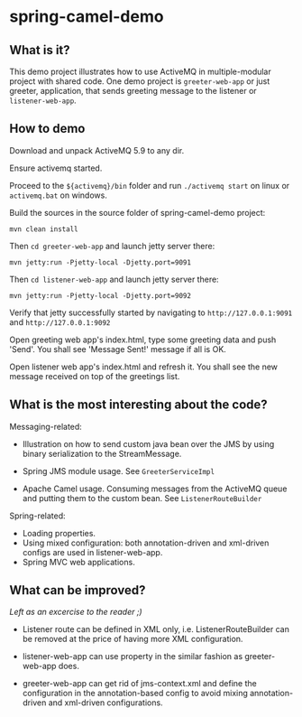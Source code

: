 spring-camel-demo
=================

## What is it?

This demo project illustrates how to use ActiveMQ in multiple-modular project with shared code.
One demo project is ``greeter-web-app`` or just greeter, application, that sends greeting message to 
the listener or ``listener-web-app``.

## How to demo

Download and unpack ActiveMQ 5.9 to any dir.


Ensure activemq started.


Proceed to the ``${activemq}/bin`` folder and run ``./activemq start`` on linux or ``activemq.bat`` on windows.


Build the sources in the source folder of spring-camel-demo project:

```
mvn clean install
```

Then ``cd greeter-web-app`` and launch jetty server there:

```
mvn jetty:run -Pjetty-local -Djetty.port=9091
```

Then ``cd listener-web-app`` and launch jetty server there:

```
mvn jetty:run -Pjetty-local -Djetty.port=9092
```

Verify that jetty successfully started by navigating to ``http://127.0.0.1:9091`` and ``http://127.0.0.1:9092``

Open greeting web app's index.html, type some greeting data and push 'Send'.
You shall see 'Message Sent!' message if all is OK.

Open listener web app's index.html and refresh it.
You shall see the new message received on top of the greetings list.


## What is the most interesting about the code?

Messaging-related:

* Illustration on how to send custom java bean over the JMS by using binary serialization to the StreamMessage.

* Spring JMS module usage. See ``GreeterServiceImpl``

* Apache Camel usage. Consuming messages from the ActiveMQ queue and putting them to the custom bean. 
See ``ListenerRouteBuilder``

Spring-related:
* Loading properties.
* Using mixed configuration: both annotation-driven and xml-driven configs are used in listener-web-app.
* Spring MVC web applications.

## What can be improved?

*Left as an excercise to the reader ;)*

* Listener route can be defined in XML only, i.e. ListenerRouteBuilder can be removed at the price of 
having more XML configuration.

* listener-web-app can use property in the similar fashion as greeter-web-app does.

* greeter-web-app can get rid of jms-context.xml and define the configuration in the annotation-based config to avoid mixing
annotation-driven and xml-driven configurations.
